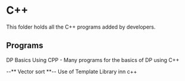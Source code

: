 # C++

This folder holds all the C++ programs added by developers.

## Programs

DP Basics Using CPP - Many programs for the basics of DP using C++

--** Vector sort **-- Use of Template Library inn c++